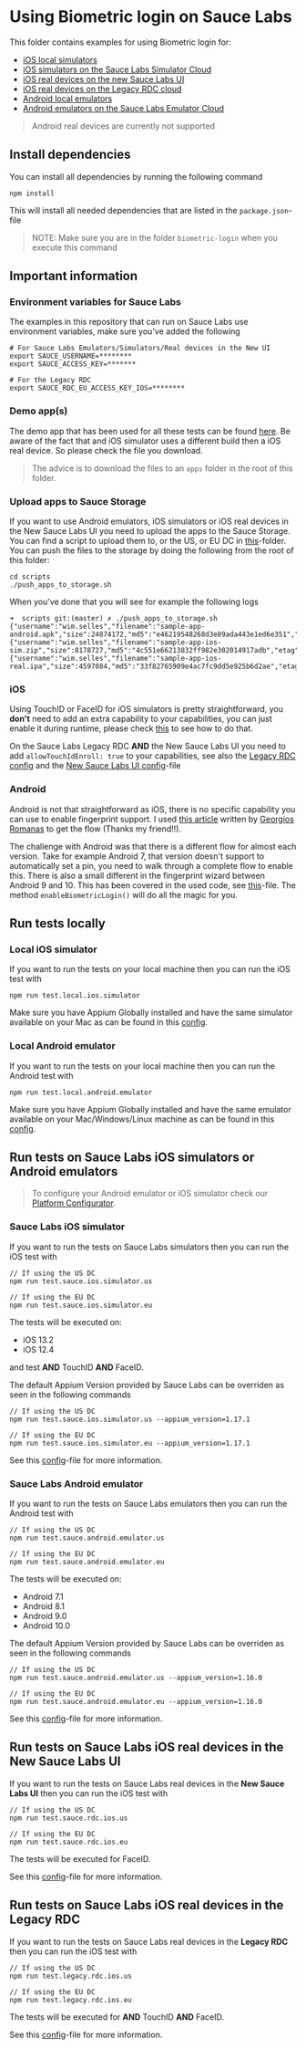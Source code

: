# Using Biometric login on Sauce Labs
This folder contains examples for using Biometric login for:

- [iOS local simulators](#local-ios-simulator)
- [iOS simulators on the Sauce Labs Simulator Cloud](#sauce-labs-ios-simulator)
- [iOS real devices on the new Sauce Labs UI](#run-tests-on-sauce-labs-ios-real-devices-in-the-new-sauce-labs-ui)
- [iOS real devices on the Legacy RDC cloud](#run-tests-on-sauce-labs-ios-real-devices-in-the-legacy-rdc)
- [Android local emulators](#local-android-emulator)
- [Android emulators on the Sauce Labs Emulator Cloud](#sauce-labs-android-emulator)

> Android real devices are currently not supported

## Install dependencies
You can install all dependencies by running the following command

    npm install

This will install all needed dependencies that are listed in the `package.json`-file

> NOTE: Make sure you are in the folder `biometric-login` when you execute this command

## Important information
### Environment variables for Sauce Labs
The examples in this repository that can run on Sauce Labs use environment variables, make sure you've added the following

    # For Sauce Labs Emulators/Simulators/Real devices in the New UI
    export SAUCE_USERNAME=********
    export SAUCE_ACCESS_KEY=*******

    # For the Legacy RDC
    export SAUCE_RDC_EU_ACCESS_KEY_IOS=********

### Demo app(s)
The demo app that has been used for all these tests can be found [here](https://github.com/saucelabs/sample-app-mobile/releases).
Be aware of the fact that and iOS simulator uses a different build then a iOS real device. So please check the file you download.

> The advice is to download the files to an `apps` folder in the root of this folder.

### Upload apps to Sauce Storage
If you want to use Android emulators, iOS simulators or iOS real devices in the New Sauce Labs UI you need to upload the apps to the Sauce Storage.
You can find a script to upload them to, or the US, or EU DC in [this](./scripts)-folder. You can push the files to the
storage by doing the following from the root of this folder:

    cd scripts
    ./push_apps_to_storage.sh

When you've done that you will see for example the following logs

    ➜  scripts git:(master) ✗ ./push_apps_to_storage.sh
    {"username":"wim.selles","filename":"sample-app-android.apk","size":24874172,"md5":"e46219548268d3e89ada443e1ed6e351","etag":"8b037c2ad1dc2b241e605ed97569d6dd"}
    {"username":"wim.selles","filename":"sample-app-ios-sim.zip","size":8178727,"md5":"4c551e66213832ff982e302014917adb","etag":"23256688a3f6357ad4c1c8cd1ed72b3e"}
    {"username":"wim.selles","filename":"sample-app-ios-real.ipa","size":4597084,"md5":"33f82765909e4ac7fc9dd5e925b6d2ae","etag":"86e63c580c15530db573833371830323"}


### iOS
Using TouchID or FaceID for iOS simulators is pretty straightforward, you **don't** need to add an extra capability to your capabilities,
you can just enable it during runtime, please check [this](./test/specs/touch.face.id.spec.js) to see how to do that.

On the Sauce Labs Legacy RDC **AND** the New Sauce Labs UI you need to add `allowTouchIdEnroll: true` to your capabilities,
see also the [Legacy RDC config](./test/configs/wdio.ios.legacy.rdc.conf.js) and the [New Sauce Labs UI config](./test/configs/wdio.ios.sauce.real.conf.js)-file

### Android
Android is not that straightforward as iOS, there is no specific capability you can use to enable fingerprint support.
I used [this article](https://dev.to/gromanas/how-to-automate-biometrics-android-edition-2c7c) written by [Georgios Romanas](https://github.com/gromanas)
to get the flow (Thanks my friend!!).

The challenge with Android was that there is a different flow for almost each version. Take for example Android 7,
that version doesn't support to automatically set a pin, you need to walk through a complete flow to enable this.
There is also a small different in the fingerprint wizard between Android 9 and 10. This has been covered in the used code,
see [this](./test/screen-objects/AndroidSettings.js)-file. The method `enableBiometricLogin()` will do all the magic for you.

## Run tests locally
### Local iOS simulator
If you want to run the tests on your local machine then you can run the iOS test with

    npm run test.local.ios.simulator

Make sure you have Appium Globally installed and have the same simulator available on your Mac as can be found in this
[config](./test/configs/wdio.ios.local.sim.conf.js).

### Local Android emulator
If you want to run the tests on your local machine then you can run the Android test with

    npm run test.local.android.emulator

Make sure you have Appium Globally installed and have the same emulator available on your Mac/Windows/Linux machine as
can be found in this [config](./test/configs/wdio.android.local.emu.conf.js).

## Run tests on Sauce Labs iOS simulators or Android emulators
> To configure your Android emulator or iOS simulator check our
> [Platform Configurator](https://wiki.saucelabs.com/display/DOCS/Platform+Configurator#/).

### Sauce Labs iOS simulator
If you want to run the tests on Sauce Labs simulators then you can run the iOS test with

    // If using the US DC
    npm run test.sauce.ios.simulator.us

    // If using the EU DC
    npm run test.sauce.ios.simulator.eu

The tests will be executed on:

- iOS 13.2
- iOS 12.4

and test **AND** TouchID **AND** FaceID.

The default Appium Version provided by Sauce Labs can be overriden as seen in the following commands

    // If using the US DC
    npm run test.sauce.ios.simulator.us --appium_version=1.17.1

    // If using the EU DC
    npm run test.sauce.ios.simulator.eu --appium_version=1.17.1

See this [config](./test/configs/wdio.ios.sauce.sim.conf.js)-file for more information.

### Sauce Labs Android emulator
If you want to run the tests on Sauce Labs emulators then you can run the Android test with

    // If using the US DC
    npm run test.sauce.android.emulator.us

    // If using the EU DC
    npm run test.sauce.android.emulator.eu

The tests will be executed on:

- Android 7.1
- Android 8.1
- Android 9.0
- Android 10.0

The default Appium Version provided by Sauce Labs can be overriden as seen in the following commands

    // If using the US DC
    npm run test.sauce.android.emulator.us --appium_version=1.16.0

    // If using the EU DC
    npm run test.sauce.android.emulator.eu --appium_version=1.16.0

See this [config](./test/configs/wdio.android.sauce.emu.conf.js)-file for more information.

## Run tests on Sauce Labs iOS real devices in the New Sauce Labs UI
If you want to run the tests on Sauce Labs real devices in the **New Sauce Labs UI** then you can run the iOS test with

    // If using the US DC
    npm run test.sauce.rdc.ios.us

    // If using the EU DC
    npm run test.sauce.rdc.ios.eu

The tests will be executed for FaceID.

See this [config](./test/configs/wdio.ios.sauce.real.conf.js)-file for more information.

## Run tests on Sauce Labs iOS real devices in the Legacy RDC
If you want to run the tests on Sauce Labs real devices in the **Legacy RDC** then you can run the iOS test with

    // If using the US DC
    npm run test.legacy.rdc.ios.us

    // If using the EU DC
    npm run test.legacy.rdc.ios.eu

The tests will be executed for **AND** TouchID **AND** FaceID.

See this [config](./test/configs/wdio.ios.legacy.rdc.conf.js)-file for more information.
